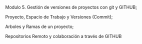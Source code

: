 Modulo 5. Gestión de versiones de proyectos con git y GITHUB;

Proyecto, Espacio de Trabajo y Versiones (Commit);

Arboles y Ramas de un proyecto;

Repositorios Remoto y colaboración a través de GITHUB

